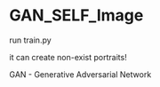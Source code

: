 # GAN_SELF_Image
run train.py 

it can create non-exist portraits!

GAN - Generative Adversarial Network



